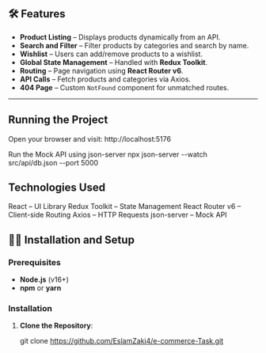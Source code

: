 
## 🛠️ Features
- **Product Listing** – Displays products dynamically from an API.
- **Search and Filter** – Filter products by categories and search by name.
- **Wishlist** – Users can add/remove products to a wishlist.
- **Global State Management** – Handled with **Redux Toolkit**.
- **Routing** – Page navigation using **React Router v6**.
- **API Calls** – Fetch products and categories via Axios.
- **404 Page** – Custom `NotFound` component for unmatched routes.

---


## Running the Project
Open your browser and visit:
http://localhost:5176


Run the Mock API using json-server
npx json-server --watch src/api/db.json --port 5000



 ## Technologies Used
React – UI Library
Redux Toolkit – State Management
React Router v6 – Client-side Routing
Axios – HTTP Requests
json-server – Mock API

## 🧑‍💻 Installation and Setup
### Prerequisites
- **Node.js** (v16+)
- **npm** or **yarn** 

### Installation
1. **Clone the Repository**:
 
   git clone https://github.com/EslamZaki4/e-commerce-Task.git
